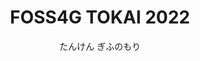 ---
title: FOSS4G TOKAI 2022
subtitle: たんけん ぎふのもり
time: 8/10(水), 8/11(祝) 
place: 
image: img/fd07a1433ab200d895020918681508ea.webp

place:
  heading: 開催場所
  text:  <a target="blank" href="https://www.forest.ac.jp/about/access/">岐阜県立森林文化アカデミー</a> & Online
  imageUrl: img/PXL_20220723_045931276.jpg

blurb:
  heading: Message
  text:  岐阜県は国内有数の林業の盛んな地域です。会場である森林文化アカデミーも林業を中心とした森に関する文化や技術の継承を実践しています。<br>
    FOSS4G TOKAI 2022では森とGISを大人だけでなく子供にも分かりやすく、そして親しみやすいイベントにしていきます。<br>
    ハンズオンやセッションで「たんけん」して、新たな岐阜や森の魅力を発見しましょう。

handsontitle:
  bgcolor: 
  text: ハンズオンDay

handson1:
  bgcolor: #5a9980
  imageUrl: img/icon/02_古川 邦明.png
  heading: QGIS初級編〜岐阜県の地形を見てみよう〜
  text: 
    |
    講師：古川 邦明（岐阜県立森林文化アカデミー兼森林研究所）<br>
    定員：10名<br>
    日時：8月10日[水] 14:00-17:00 <br>
    対象者：PCの基本操作が可能な方<br>
    <br>
    初心者を対象とした，GISを利用する上で必要な基礎知識，データの表示などの基本操作から印刷用データの作成など，実際にQGISを操作しながら 実習します．<br>
    <br>
    <ul>
    <li>QGISの画面の見方と操作方法
    <li>簡単なデータの入手方法
    <li>データの表示方法
    <li>印刷用データの作成方法
    </ul>

handson2:
  bgcolor: #5a9980
  imageUrl: img/icon/01_キタ コウイチ.png
  heading: QGIS中級編〜航空レーザー測量データをQGISで使う〜
  text: 
    |
    講師：喜多 耕一（FOSS4G Hokkaido）<br>
    日時：8月10日[水] 14:00-17:00<br>
    最近、国や地方自治体で公開されることが多くなってきた、「航空レーザー測量」のデータを使って、標高データの作成、地形データの作成、差分計算などを実践してみましょう。<br>
    <br>
    <ul>
    <li>標高DEMラスタの作成
    <li>陰影図、傾斜区分図の作成
    <li>道路の縦断図を作成
    <li>災害前と災害後の地形を比較（差分計算）
    <li>（時間があれば）PLATEAUのデータをQGISで使う
    </ul>



sessiontitle:
  text: セッションDay

session:
  heading: タイムテーブル
  description: 会場情報、配信YouTubeURLは後日、記載いたします
  sessions:
    - time: 10:30〜
      title: 受付開始
      detail: 
    - time: 11:00〜
      title: オープニング
      detail: 
    - time: 11:10〜
      title: <span class="grey-2">セッション1</span><br>森林情報のオープンデータとQGISでの利用
      detail: キタ コウイチ<br>北海道
      icon: img/icon/01_キタ コウイチ.png
      profile: 現在は、北海道DX推進課というところでオープンデータの推進をしていますが、実は林業技師です。著書「業務で使うQGIS　Ver3完全使いこなしガイド」
      content: 森林情報をオープンデータにする意義と、森林情報データをQGISで活用していくための事例を全国のオープンデータサイトを見ながら考察します。

    - time: 11:30〜
      title: <span class="grey-2">セッション2</span><br>「ぎふ森林情報WebMAP」の公開
      detail: 古川 邦明<br>岐阜県立森林文化アカデミー兼森林研究所
      icon: img/icon/02_古川 邦明.png
      profile: 2019年3月末に岐阜県森林研究所を退職、2020年から森林文化アカデミースマート林業推進係でスマート林業関連技術の普及や森林情報WebMAPの作成、公開、管理を担当。
      content: 岐阜県森林研究所と森林文化アカデミーが共同で、昨年11月の公開した「ぎふ森林情報WebMAP」を紹介します。CS立体図をベースに山城跡分布図,航空写真など、森林管理に使ってもらうことを目的に作成した数種類のWebMAPですが、どなたでも登録なしで覧いただけます。

    - time: 11:50〜
      title: <span class="grey-2">セッション3</span><br>野生動物研究におけるQGISとLeafletの活用事例
      detail:	東出 大志<br>岐阜大学野生動物管理学研究センター
      icon: img/icon/03_東出 大志.png
      profile: 岐阜県に来て3年目。専門は動物生態学で主にツキノワグマやイノシシなどの大型哺乳類を対象に研究を行っています。
      content: FOSS4G TOKAI 2022のテーマは「たんけんぎふのもり」です。岐阜県の森林には多様な野生動物が生息しており、我々はその分布や行動、生態を研究しています。これらの研究では、調査地の選定やデータ解析、視覚化といった局面でFOSS4Gを活用していますので、その事例について紹介いたします。

    - time: 12:10〜
      title: 昼休憩

    - time: 12:30〜
      title: LT大会

    - time: 13:10〜
      title: 昼休憩

    - time: 13:30〜
      title: <span class="grey-2">セッション4</span><br>MySQLのGIS機能の機能追加/改善状況
      detail: 山﨑 由章<br>日本オラクル株式会社 MySQL GBU
      icon: img/icon/04_山﨑 由章.png
      profile: MySQLのソリューションエンジニア。GIS分野でもMySQLが使われるように、普及促進を頑張っています！GISの聖地の1つである(？)明石市出身です！
      content: MySQLのGIS機能は、機能追加/改善を続けています。本発表では、特に<a href="https://qiita.com/miyauchi/items/5bdab7ea58f1114d6686">「MySQLのGIS機能に望むこと」</a>で言及されている3点を中心に、その後のMySQLでの改善状況を説明させて頂きます)

    - time: 13:50〜
      title: <span class="grey-2">セッション5</span><br>こんにちは Oracle Spatial です(仮)
      detail: 中井 亮矢<br>日本オラクル株式会社
      icon: img/icon/05_中井 亮矢.png
      profile: Oracle 製品担当エンジニア。空間機能(Spatial)やグラフデータベース機能、機械学習機能等の製品を担当しています。
      content: Oracleには Oracle Spatial という空間データベース機能があります。QGISのレイヤメニューにも、こっそり居るこの子を少し紹介させていただきます。

    - time: 14:10〜
      title: <span class="grey-2">セッション6</span><br>森林リモートセンシングの現状　～ オンデマンド講座のイントロダクションより ～
      detail: 道下 亮<br>一般財団法人リモート・センシング技術センター
      icon: img/icon/06_道下 亮.png
      profile: 一般財団法人リモート・センシング技術センター（RESTEC）で研修の企画、教材作成、及び講師を担当しています。
      content: 弊財団が開催するオンデマンド・オンサイト講座『森林・林業分野におけるリモートセンシング実務者講座』の中から、イントロダクションの一部をご紹介いたします。

    - time: 14:30〜
      title: <span class="grey-2">セッション7</span><br>地域発！　山村集落の防災マップづくり
      detail: 戸田 堅一郎<br>株式会社ジオ・フォレスト
      icon: img/icon/07_戸田 堅一郎.png
      prfile: 令和４年３月まで長野県職に在籍。山地防災に関して研究し、CS立体図の開発等を行いました。県職を退職後、<a href="https://gf17v.com/">株式会社ジオ・フォレストを設立</a>。ジオ（大地）とフォレスト（森林）に関するコンサルティングを行います。
      content: 近年の豪雨災害の増加により、防災マップの重要性が注目されています。しかし、一般市民への周知度はまだ低く、紙面で配布された防災マップは災害時に手元にないことも多い。弊社が提供する、山村集落向けの防災マップの作成方法について紹介します。

    - time: 14:50〜
      title: <span class="grey-2">セッション8</span><br>文化遺産のデジタル３D計測と活用
      detail: 渡部 展也<br>中部大学
      icon: img/icon/08_渡部 展也.png
      profile: 主に考古学、文化財分野におけるGISやデジタル計測の応用を中心に研究しております。主なフィールドは中東と中国です、どうぞよろしくお願いいたします。。
      content: 紛争や内戦下では、貴重な文化財が標的となるケースもあり、迅速な文化遺産の記録が必要とされている。シリアの世界遺産を例に、現地の協力のもとで実施した文化財のデジタル３D計測と活用について報告する。必要となる機材や機能についても検討したい。

    - time: 15:10〜
      title: 休憩

    - time: 15:30〜
      title: <span class="grey-2">セッション9</span><br>森林3ＤデータのAR利用の可能性
      detail: 本田 佳彰,杉本 和也<br>岐阜県立森林文化アカデミー
      icon: img/icon/09_杉本 和也.png
      profile: 岐阜県立森林文化アカデミーで林業を学びながら、ITの利活用について検討しています。
      content: 森林３次元計測システムＯＷＬ等で取得した森林内の3DデータのAR活用事例を紹介する。

    - time: 15:50〜
      title: <span class="grey-2">セッション10</span><br>フィールドワークで持ち出すQGISのススメ
      detail: 國枝 裕介<br>個人
      icon: img/icon/10_國枝 裕介.png
      profile: 岐阜県で林業ハッカソンを運営しています。
      content: QGISで作った地図を屋外に持ち出したい。そんなあなたに、QFeildがあります。

    - time: 16:10〜
      title: <span class="grey-2">セッション11</span><br>木こり見習いがWebGISで演習林のマップアプリを自作してみた      
      detail: 小松 聖<br>株式会社MIERUNE
      icon: img/icon/11_小松 聖.png
      profile: 岐阜県出身で北海道に最近移住したGIS開発の新人エンジニアです。
      content: 森林には様々な位置情報が埋もれています。これらをWebGISで可視化し、関係者に共有することで新しい発見が得られます。本発表では、GIS初学者の頃に森林に関するデータ発掘から、可視化までの取り組みの中で得られた知見を共有します。

    - time: 16:30〜
      title: <span class="grey-2">セッション12</span><br>LiDARデータの煎じ方, 2022
      detail: 竹島 喜芳<br>中部大学
      icon: img/icon/12_竹島 喜芳.png
      profile: 中部大学国際GISセンター准教授。私はGISにツール指向ではなく、問題解決指向として関わっています。そんなことから今回は、FOSS4Gツールだけの話ではなく、他のツールについても触れます。もし、これは使えそう！というのがありました、ぜひ実装してください！
      content: 最近、LiDAR計測が盛んに行われています。計測の目的が達成できれば、それでデータの役割は終わるのですが、LiDARは番茶と違い、出殻しにこそ味わい深があります。今回の話では、LiDARの煎じ方とその味わい方を紹介します。FOSS4Gツール開発の参考になればと思います。

    - time: 16:50〜
      title: クロージング
    - time: 17:00〜
      title: 閉会
    - time: 〜18:00
      title: 終了			
  


news:
  heading: News
  youtube: https://www.youtube.com/embed/p4433V4rMdk
  text: 
   | 
   - 8/6(土) : [最新情報#8](https://www.youtube.com/watch?v=ReA2_fSXDDg)を配信しました

   - 8/2(火) : [最新情報#7](https://www.youtube.com/watch?v=p4433V4rMdk)を配信しました

   - 7/27(水) : ハンズオン、タイムテーブルの詳細を更新しました

   - 7/25(月) : ハンズオン, 子供向けワークショップ, LTの申し込みを公開しました

   - 7/19(火) : [最新情報#6](https://www.youtube.com/watch?v=ajw_4l9HlhA)を配信しました

   - 7/5(火) : ハンズオン申込みを公開しました

   - 7/5(火) : [最新情報#5](https://www.youtube.com/watch?v=joCZmBGPfTc)を配信しました

   - 6/21(火) : [最新事情#4](https://www.youtube.com/watch?v=54oGFBVxCA0)を配信しました

   - 6/13(金) : サイトを公開しました

   - 6/7(火) : [最新事情#3](https://www.youtube.com/watch?v=y8T_XuSUlwU)を配信しました

   - 5/17(火) : [最新事情#2](https://www.youtube.com/watch?v=LZ5AnpvUqdI)を配信しました

   - 4/19(火) : [最新事情#1](https://www.youtube.com/watch?v=t19MPU4n7tc)を配信しました

# intro:
#   heading: What we offer
#   text: Kaldi is the ultimate spot for coffee lovers who want to learn about their
#     java’s origin and support the farmers that grew it. We take coffee
#     production, roasting and brewing seriously and we’re glad to pass that
#     knowledge to anyone.
# products:
#   - image: img/illustrations-coffee.svg
#     text: We sell green and roasted coffee beans that are sourced directly from
#       independent farmers and farm cooperatives. We’re proud to offer a variety
#       of coffee beans grown with great care for the environment and local
#       communities. Check our post or contact us directly for current
#       availability.
#   - image: /img/illustrations-coffee-gear.svg
#     text: We offer a small, but carefully curated selection of brewing gear and
#       tools for every taste and experience level. No matter if you roast your
#       own beans or just bought your first french press, you’ll find a gadget to
#       fall in love with in our shop.
# values:
#   heading: Our values
#   text: Coffee is an amazing part of human culture but it has a dark side too –
#     one of colonialism and mindless abuse of natural resources and human lives.
#     We want to turn this around and return the coffee trade to the drink’s
#     exhilarating, empowering and unifying nature.
---